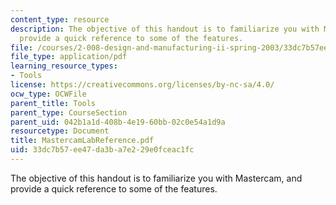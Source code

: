```yaml
---
content_type: resource
description: The objective of this handout is to familiarize you with Mastercam, and
  provide a quick reference to some of the features.
file: /courses/2-008-design-and-manufacturing-ii-spring-2003/33dc7b57ee47da3ba7e229e0fceac1fc_MastercamLabReference.pdf
file_type: application/pdf
learning_resource_types:
- Tools
license: https://creativecommons.org/licenses/by-nc-sa/4.0/
ocw_type: OCWFile
parent_title: Tools
parent_type: CourseSection
parent_uid: 042b1a1d-408b-4e19-60bb-02c0e54a1d9a
resourcetype: Document
title: MastercamLabReference.pdf
uid: 33dc7b57-ee47-da3b-a7e2-29e0fceac1fc
---
```

The objective of this handout is to familiarize you with Mastercam, and provide a quick reference to some of the features.